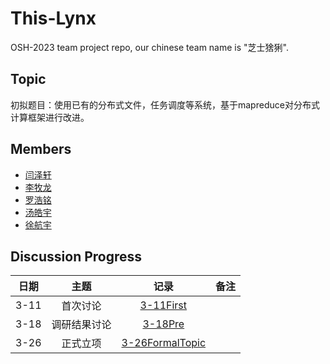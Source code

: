 # This-Lynx

OSH-2023 team project repo, our chinese team name is "芝士猞猁".

## Topic

初拟题目：使用已有的分布式文件，任务调度等系统，基于mapreduce对分布式计算框架进行改进。

## Members

- [闫泽轩](https://github.com/yuriYanZeXuan)
- [李牧龙](https://github.com/NanqiOP)
- [罗浩铭](https://github.com/4332001876)
- [汤皓宇](https://github.com/himalalps)
- [徐航宇](https://github.com/XhyDds)

## Discussion Progress

| 日期  |     主题     |                          记录                           | 备注  |
| :---: | :----------: | :-----------------------------------------------------: | :---: |
| 3-11  |   首次讨论   |       [3-11First](./docs/discussion/3-11First.md)       |       |
| 3-18  | 调研结果讨论 |         [3-18Pre](./docs/discussion/3-18Pre.md)         |       |
| 3-26  |   正式立项   | [3-26FormalTopic](./docs/discussion/3-26FormalTopic.md) |       |
